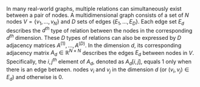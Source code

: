 In many real-world graphs, multiple relations can simultaneously exist between a pair of nodes. A multidimensional graph consists of a set of $N$ nodes $V=\{v_1,\ldots,v_N\}$ and $D$ sets of edges $\{E_1,\ldots,E_D\}$. Each edge set $E_d$ describes the $d^{th}$ type of relation between the nodes in the corresponding $d^{th}$ dimension. These $D$ types of relations can also be expressed by $D$ adjacency matrices $A^{(1)},\ldots,A^{(D)}$. In the dimension $d$, its corresponding adjacency matrix $A_d\in\mathbb{R}^{N\times N}$ describes the edges $E_d$ between nodes in $V$. Specifically, the $i,j^{th}$ element of $A_d$, denoted as $A_d[i,j]$, equals 1 only when there is an edge between. nodes $v_i$ and $v_j$ in the dimension $d$ (or $(v_i,v_j)\in E_d$) and otherwise is 0.
